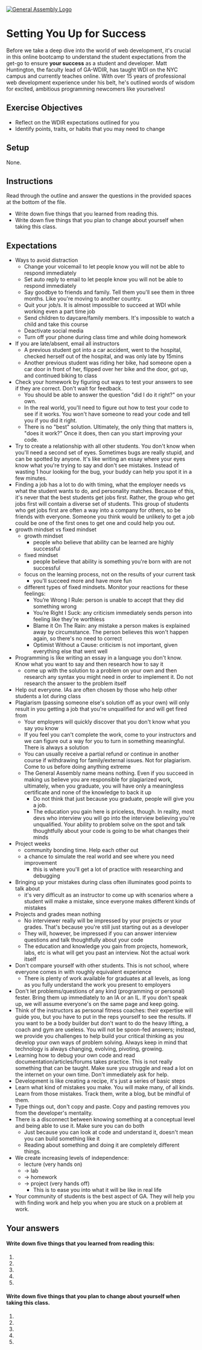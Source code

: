 [![General Assembly Logo](https://camo.githubusercontent.com/1a91b05b8f4d44b5bbfb83abac2b0996d8e26c92/687474703a2f2f692e696d6775722e636f6d2f6b6538555354712e706e67)](https://generalassemb.ly/education/web-development-immersive)

# Setting You Up for Success

Before we take a deep dive into the world of web development, it's crucial in this online bootcamp to understand the student expectations from the get-go to ensure **your success** as a student and developer. Matt Huntington, the faculty lead of GA-WDIR, has taught WDI on the NYC campus and currently teaches online. With over 15 years of professional web development experience under his belt, he's outlined words of wisdom for excited, ambitious programming newcomers like yourselves!

## Exercise Objectives
* Reflect on the WDIR expectations outlined for you
* Identify points, traits, or habits that you may need to change

## Setup

  None.

## Instructions

Read through the outline and answer the questions in the provided spaces at the bottom of the file.

- Write down five things that you learned from reading this.
- Write down five things that you plan to change about yourself when taking this class.


## Expectations
- Ways to avoid distraction
	- Change your voicemail to let people know you will not be able to respond immediately
	- Set auto reply to email to let people know you will not be able to respond immediately
	- Say goodbye to friends and family.  Tell them you'll see them in three months. Like you're moving to another country.
	- Quit your job/s.  It is almost impossible to succeed at WDI while working even a part time job
	- Send children to daycare/family members.  It's impossible to watch a child and take this course
	- Deactivate social media
	- Turn off your phone during class time and while doing homework
- If you are late/absent, email all instructors
	- A previous student got into a car accident, went to the hospital, checked herself out of the hospital, and was only late by 15mins
	- Another previous student was riding her bike, had someone open a car door in front of her, flipped over her bike and the door, got up, and continued biking to class
- Check your homework by figuring out ways to test your answers to see if they are correct.  Don't wait for feedback.
	- You should be able to answer the question "did I do it right?" on your own.
	- In the real world, you'll need to figure out how to test your code to see if it works.  You won't have someone to read your code and tell you if you did it right.
	- There is no "best" solution.  Ultimately, the only thing that matters is, "does it work?" Once it does, then can you start improving your code.
- Try to create a relationship with all other students. You don't know when you'll need a second set of eyes. Sometimes bugs are really stupid, and can be spotted by anyone.  It's like writing an essay where your eyes know what you're trying to say and don't see mistakes. Instead of wasting 1 hour looking for the bug, your buddy can help you spot it in a few minutes.
- Finding a job has a lot to do with timing, what the employer needs vs what the student wants to do, and personality matches. Because of this, it's never that the best students get jobs first.  Rather, the group who get jobs first will contain a diverse set of students.  This group of students who get jobs first are often a way into a company for others, so be friends with everyone.  Someone you think would be unlikely to get a job could be one of the first ones to get one and could help you out.
- growth mindset vs fixed mindset
	- growth mindset
		- people who believe that ability can be learned are highly successful
	- fixed mindset
		- people believe that ability is something you're born with are not successful
	- focus on the learning process, not on the results of your current task
		- you'll succeed more and have more fun
	- different types of fixed mindsets.  Monitor your reactions for these feelings:
		- You’re Wrong I Rule: person is unable to accept that they did something wrong
		- You’re Right I Suck: any criticism immediately sends person into feeling like they're worthless
		- Blame it On The Rain: any mistake a person makes is explained away by circumstance.  The person believes this won't happen again, so there's no need to correct
		- Optimist Without a Cause: criticism is not important, given everything else that went well
- Programming is like writing an essay in a language you don't know.  Know what you want to say and then research how to say it
	- come up with the solution to a problem on your own and then research any syntax you might need in order to implement it.  Do not research the answer to the problem itself
- Help out everyone.  IAs are often chosen by those who help other students a lot during class
- Plagiarism (passing someone else's solution off as your own) will only result in you getting a job that you're unqualified for and will get fired from
	- Your employers will quickly discover that you don't know what you say you know
	- If you feel you can't complete the work, come to your instructors and we can figure out a way for you to turn in something meaningful.  There is always a solution
	- You can usually receive a partial refund or continue in another course if withdrawing for family/external issues.  Not for plagiarism.  Come to us before doing anything extreme
	- The General Assembly name means nothing.  Even if you succeed in making us believe you are responsible for plagiarized work, ultimately, when you graduate, you will have only a meaningless certificate and none of the knowledge to back it up
		- Do not think that just because you graduate, people will give you a job.
		- The education you gain here is priceless, though.  In reality, most devs who interview you will go into the interview believing you're unqualified.  Your ability to problem solve on the spot and talk thoughtfully about your code is going to be what changes their minds
- Project weeks
	- community bonding time.  Help each other out
	- a chance to simulate the real world and see where you need improvement
		- this is where you'll get a lot of practice with researching and debugging
- Bringing up your mistakes during class often illuminates good points to talk about
	- it's very difficult as an instructor to come up with scenarios where a student will make a mistake, since everyone makes different kinds of mistakes
- Projects and grades mean nothing
	- No interviewer really will be impressed by your projects or your grades.  That's because you're still just starting out as a developer
	- They will, however, be impressed if you can answer interview questions and talk thoughtfully about your code
	- The education and knowledge you gain from projects, homework, labs, etc is what will get you past an interview.  Not the actual work itself
- Don't compare yourself with other students. This is not school, where everyone comes in with roughly equivalent experience
	- There is plenty of work available for graduates at all levels, as long as you fully understand the work you present to employers
- Don't let problems/questions of any kind (programming or personal) fester. Bring them up immediately to an IA or an IL. If you don't speak up, we will assume everyone's on the same page and keep going.
- Think of the instructors as personal fitness coaches: their expertise will guide you, but you have to put in the reps yourself to see the results. If you want to be a body builder but don't want to do the heavy lifting, a coach and gym are useless. You will not be spoon-fed answers; instead, we provide you challenges to help build your critical thinking as you develop your own ways of problem solving. Always keep in mind that technology is always changing, evolving, pivoting, growing.
- Learning how to debug your own code and read documentation/articles/forums takes practice.  This is not really something that can be taught.  Make sure you struggle and read a lot on the internet on your own time.  Don't immediately ask for help.
- Development is like creating a recipe, it's just a series of basic steps
- Learn what kind of mistakes you make. You will make many, of all kinds. Learn from those mistakes. Track them, write a blog, but be mindful of them.
- Type things out, don't copy and paste.  Copy and pasting removes you from the developer's mentality.
- There is a disconnect between knowing something at a conceptual level and being able to use it.  Make sure you can do both
	- Just because you can look at code and understand it, doesn't mean you can build something like it
  - Reading about something and doing it are completely different things.
- We create increasing levels of independence:
  - lecture (very hands on)
  - -> lab
  - -> homework
  - -> project (very hands off)
	- This is to ease you into what it will be like in real life
- Your community of students is the best aspect of GA. They will help you with finding work and help you when you are stuck on a problem at work.

## Your answers

#### Write down five things that you learned from reading this:

1.
2.
3.
4.
5.

#### Write down five things that you plan to change about yourself when taking this class.

1.
2.
3.
4.
5.
